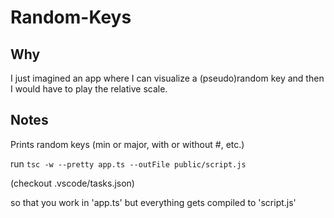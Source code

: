 # Random-Keys

## Why

I just imagined an app where I can visualize a (pseudo)random key and then I would have to play the relative scale.

## Notes

Prints random keys (min or major, with or without #, etc.)

run `tsc -w --pretty app.ts --outFile public/script.js`

(checkout .vscode/tasks.json)

so that you work in 'app.ts' but everything gets compiled to 'script.js'
